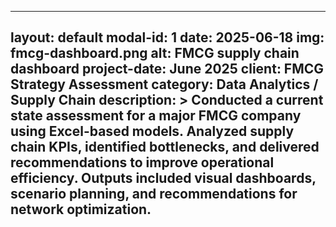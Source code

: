 ---
layout: default
modal-id: 1
date: 2025-06-18
img: fmcg-dashboard.png
alt: FMCG supply chain dashboard
project-date: June 2025
client: FMCG Strategy Assessment
category: Data Analytics / Supply Chain
description: >
  Conducted a current state assessment for a major FMCG company using Excel-based models. Analyzed supply chain KPIs, identified bottlenecks, and delivered recommendations to improve operational efficiency. Outputs included visual dashboards, scenario planning, and recommendations for network optimization.
----

